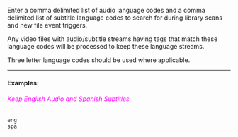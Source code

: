 
Enter a comma delimited list of audio language codes and a comma delimited list of subtitle language codes to search for during library scans and new file event triggers.

Any video files with audio/subtitle streams having tags that match these language codes will be processed to keep these language streams.

Three letter language codes should be used where applicable.

---

#### Examples:

###### <span style="color:magenta">Keep English Audio and Spanish Subtitles</span>
```
eng
spa
```

